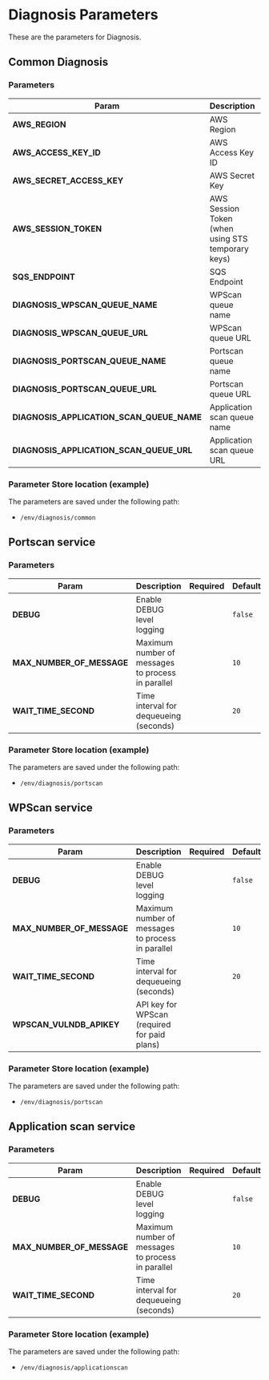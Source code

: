 # Diagnosis Parameters

These are the parameters for Diagnosis.

## Common Diagnosis

### Parameters

| Param | Description | Required | Default |
| --- | --- | --- | --- |
| **AWS_REGION** | AWS Region | | `ap-northeast-1` |
| **AWS_ACCESS_KEY_ID** | AWS Access Key ID | | |
| **AWS_SECRET_ACCESS_KEY** | AWS Secret Key | | |
| **AWS_SESSION_TOKEN** | AWS Session Token (when using STS temporary keys) | | |
| **SQS_ENDPOINT** | SQS Endpoint | | `http://queue.middleware.svc.cluster.local:9324` |
| **DIAGNOSIS_WPSCAN_QUEUE_NAME** | WPScan queue name | | `diagnosis-wpscan` |
| **DIAGNOSIS_WPSCAN_QUEUE_URL** | WPScan queue URL | | `http://queue.middleware.svc.cluster.local:9324/queue/diagnosis-wpscan` |
| **DIAGNOSIS_PORTSCAN_QUEUE_NAME** | Portscan queue name | | `diagnosis-portscan` |
| **DIAGNOSIS_PORTSCAN_QUEUE_URL** | Portscan queue URL | | `http://queue.middleware.svc.cluster.local:9324/queue/diagnosis-portscan` |
| **DIAGNOSIS_APPLICATION_SCAN_QUEUE_NAME** | Application scan queue name | | `diagnosis-applicationscan` |
| **DIAGNOSIS_APPLICATION_SCAN_QUEUE_URL** | Application scan queue URL | | `http://queue.middleware.svc.cluster.local:9324/queue/diagnosis-applicationscan` |

### Parameter Store location (example)

The parameters are saved under the following path:

- `/env/diagnosis/common`

## Portscan service

### Parameters

| Param | Description | Required | Default |
| --- | --- | --- | --- |
| **DEBUG** | Enable DEBUG level logging | | `false` |
| **MAX_NUMBER_OF_MESSAGE** | Maximum number of messages to process in parallel | | `10` |
| **WAIT_TIME_SECOND** | Time interval for dequeueing (seconds) | | `20` |

### Parameter Store location (example)

The parameters are saved under the following path:

- `/env/diagnosis/portscan`

## WPScan service

### Parameters

| Param | Description | Required | Default |
| --- | --- | --- | --- |
| **DEBUG** | Enable DEBUG level logging | | `false` |
| **MAX_NUMBER_OF_MESSAGE** | Maximum number of messages to process in parallel | | `10` |
| **WAIT_TIME_SECOND** | Time interval for dequeueing (seconds) | | `20` |
| **WPSCAN_VULNDB_APIKEY** | API key for WPScan (required for paid plans) | | |

### Parameter Store location (example)

The parameters are saved under the following path:

- `/env/diagnosis/portscan`

## Application scan service

### Parameters

| Param | Description | Required | Default |
| --- | --- | --- | --- |
| **DEBUG** | Enable DEBUG level logging | | `false` |
| **MAX_NUMBER_OF_MESSAGE** | Maximum number of messages to process in parallel | | `10` |
| **WAIT_TIME_SECOND** | Time interval for dequeueing (seconds) | | `20` |

### Parameter Store location (example)

The parameters are saved under the following path:

- `/env/diagnosis/applicationscan`